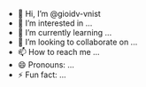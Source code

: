 - 👋 Hi, I’m @gioidv-vnist
- 👀 I’m interested in ...
- 🌱 I’m currently learning ...
- 💞️ I’m looking to collaborate on ...
- 📫 How to reach me ...
- 😄 Pronouns: ...
- ⚡ Fun fact: ...

<!---
gioidv-vnist/gioidv-vnist is a ✨ special ✨ repository because its `README.md` (this file) appears on your GitHub profile.
You can click the Preview link to take a look at your changes.
--->

